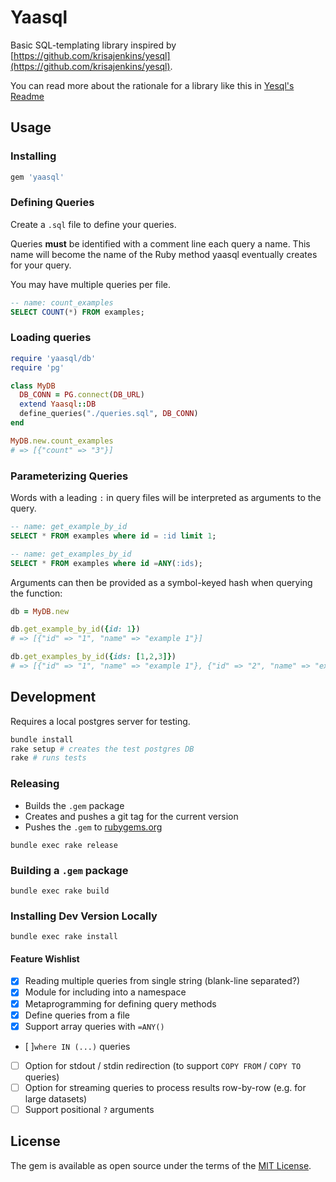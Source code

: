 # Yaasql

Basic SQL-templating library inspired by [https://github.com/krisajenkins/yesql](https://github.com/krisajenkins/yesql).

You can read more about the rationale for a library like this in [Yesql's Readme](https://github.com/krisajenkins/yesql#rationale)

## Usage

### Installing

```ruby
gem 'yaasql'
```

### Defining Queries

Create a `.sql` file to define your queries.

Queries **must** be identified with a comment line each query a name. This name will become the name of the Ruby method yaasql eventually creates for your query.

You may have multiple queries per file.

```sql
-- name: count_examples
SELECT COUNT(*) FROM examples;
```

### Loading queries

```ruby
require 'yaasql/db'
require 'pg'

class MyDB
  DB_CONN = PG.connect(DB_URL)
  extend Yaasql::DB
  define_queries("./queries.sql", DB_CONN)
end

MyDB.new.count_examples
# => [{"count" => "3"}]
```

### Parameterizing Queries

Words with a leading `:` in query files will be interpreted as arguments to the query.

```sql
-- name: get_example_by_id
SELECT * FROM examples where id = :id limit 1;

-- name: get_examples_by_id
SELECT * FROM examples where id =ANY(:ids);
```

Arguments can then be provided as a symbol-keyed hash when querying the function:

```ruby
db = MyDB.new

db.get_example_by_id({id: 1})
# => [{"id" => "1", "name" => "example 1"}]

db.get_examples_by_id({ids: [1,2,3]})
# => [{"id" => "1", "name" => "example 1"}, {"id" => "2", "name" => "example 2"}]
```

## Development

Requires a local postgres server for testing.

```bash
bundle install
rake setup # creates the test postgres DB
rake # runs tests
```

### Releasing

* Builds the `.gem` package
* Creates and pushes a git tag for the current version
* Pushes the `.gem` to [rubygems.org](https://rubygems.org)

```
bundle exec rake release
```

### Building a `.gem` package

```
bundle exec rake build
```

### Installing Dev Version Locally

```
bundle exec rake install
```

#### Feature Wishlist

* [X] Reading multiple queries from single string (blank-line separated?)
* [X] Module for including into a namespace
* [X] Metaprogramming for defining query methods
* [X] Define queries from a file
* [X] Support array queries with `=ANY()`
* [ ]`where IN (...)` queries
* [ ] Option for stdout / stdin redirection (to support `COPY FROM` / `COPY TO` queries)
* [ ] Option for streaming queries to process results row-by-row (e.g. for large datasets)
* [ ] Support positional `?` arguments

## License

The gem is available as open source under the terms of the [MIT License](http://opensource.org/licenses/MIT).


